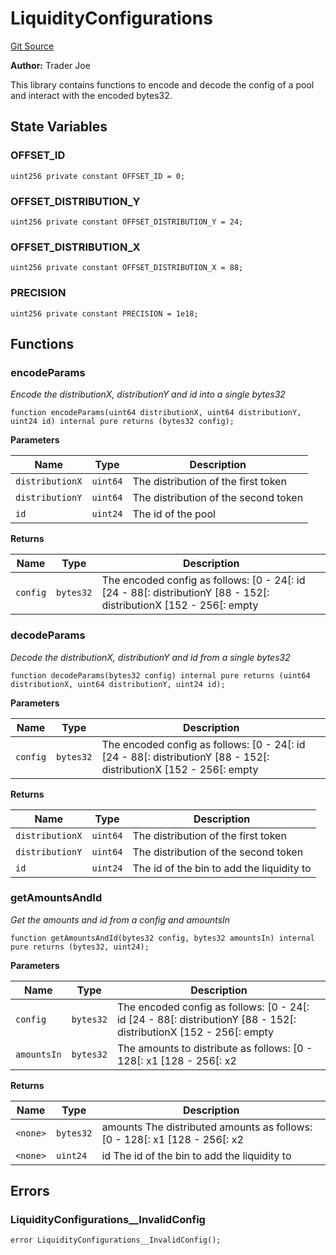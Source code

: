 # LiquidityConfigurations
[Git Source](https://github.com/traderjoe-xyz/joe-v2/blob/16f011d25e6bf6d0a0c479974345b623d491104f/src/libraries/math/LiquidityConfigurations.sol)

**Author:**
Trader Joe

This library contains functions to encode and decode the config of a pool and interact with the encoded bytes32.


## State Variables
### OFFSET_ID

```solidity
uint256 private constant OFFSET_ID = 0;
```


### OFFSET_DISTRIBUTION_Y

```solidity
uint256 private constant OFFSET_DISTRIBUTION_Y = 24;
```


### OFFSET_DISTRIBUTION_X

```solidity
uint256 private constant OFFSET_DISTRIBUTION_X = 88;
```


### PRECISION

```solidity
uint256 private constant PRECISION = 1e18;
```


## Functions
### encodeParams

*Encode the distributionX, distributionY and id into a single bytes32*


```solidity
function encodeParams(uint64 distributionX, uint64 distributionY, uint24 id) internal pure returns (bytes32 config);
```
**Parameters**

|Name|Type|Description|
|----|----|-----------|
|`distributionX`|`uint64`|The distribution of the first token|
|`distributionY`|`uint64`|The distribution of the second token|
|`id`|`uint24`|The id of the pool|

**Returns**

|Name|Type|Description|
|----|----|-----------|
|`config`|`bytes32`|The encoded config as follows: [0 - 24[: id [24 - 88[: distributionY [88 - 152[: distributionX [152 - 256[: empty|


### decodeParams

*Decode the distributionX, distributionY and id from a single bytes32*


```solidity
function decodeParams(bytes32 config) internal pure returns (uint64 distributionX, uint64 distributionY, uint24 id);
```
**Parameters**

|Name|Type|Description|
|----|----|-----------|
|`config`|`bytes32`|The encoded config as follows: [0 - 24[: id [24 - 88[: distributionY [88 - 152[: distributionX [152 - 256[: empty|

**Returns**

|Name|Type|Description|
|----|----|-----------|
|`distributionX`|`uint64`|The distribution of the first token|
|`distributionY`|`uint64`|The distribution of the second token|
|`id`|`uint24`|The id of the bin to add the liquidity to|


### getAmountsAndId

*Get the amounts and id from a config and amountsIn*


```solidity
function getAmountsAndId(bytes32 config, bytes32 amountsIn) internal pure returns (bytes32, uint24);
```
**Parameters**

|Name|Type|Description|
|----|----|-----------|
|`config`|`bytes32`|The encoded config as follows: [0 - 24[: id [24 - 88[: distributionY [88 - 152[: distributionX [152 - 256[: empty|
|`amountsIn`|`bytes32`|The amounts to distribute as follows: [0 - 128[: x1 [128 - 256[: x2|

**Returns**

|Name|Type|Description|
|----|----|-----------|
|`<none>`|`bytes32`|amounts The distributed amounts as follows: [0 - 128[: x1 [128 - 256[: x2|
|`<none>`|`uint24`|id The id of the bin to add the liquidity to|


## Errors
### LiquidityConfigurations__InvalidConfig

```solidity
error LiquidityConfigurations__InvalidConfig();
```

